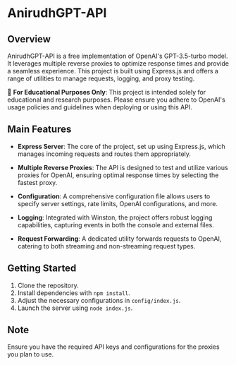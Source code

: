 # AnirudhGPT-API

## Overview
AnirudhGPT-API is a free implementation of OpenAI's GPT-3.5-turbo model. It leverages multiple reverse proxies to optimize response times and provide a seamless experience. This project is built using Express.js and offers a range of utilities to manage requests, logging, and proxy testing.

🚨 **For Educational Purposes Only**: This project is intended solely for educational and research purposes. Please ensure you adhere to OpenAI's usage policies and guidelines when deploying or using this API.

## Main Features

- **Express Server**: The core of the project, set up using Express.js, which manages incoming requests and routes them appropriately.

- **Multiple Reverse Proxies**: The API is designed to test and utilize various proxies for OpenAI, ensuring optimal response times by selecting the fastest proxy.

- **Configuration**: A comprehensive configuration file allows users to specify server settings, rate limits, OpenAI configurations, and more.

- **Logging**: Integrated with Winston, the project offers robust logging capabilities, capturing events in both the console and external files.

- **Request Forwarding**: A dedicated utility forwards requests to OpenAI, catering to both streaming and non-streaming request types.

## Getting Started

1. Clone the repository.
2. Install dependencies with `npm install`.
3. Adjust the necessary configurations in `config/index.js`.
4. Launch the server using `node index.js`.

## Note
Ensure you have the required API keys and configurations for the proxies you plan to use.
